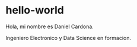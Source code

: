 # hello-world

Hola, mi nombre es Daniel Cardona.

Ingeniero Electronico y Data Science en formacion.

